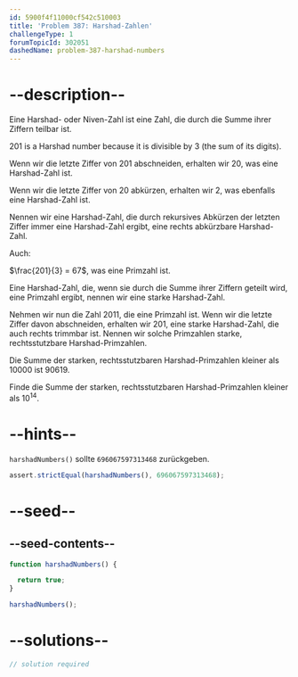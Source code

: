 ```yaml
---
id: 5900f4f11000cf542c510003
title: 'Problem 387: Harshad-Zahlen'
challengeType: 1
forumTopicId: 302051
dashedName: problem-387-harshad-numbers
---
```


# --description--

Eine Harshad- oder Niven-Zahl ist eine Zahl, die durch die Summe ihrer Ziffern teilbar ist.

201 is a Harshad number because it is divisible by 3 (the sum of its digits).

Wenn wir die letzte Ziffer von 201 abschneiden, erhalten wir 20, was eine Harshad-Zahl ist.

Wenn wir die letzte Ziffer von 20 abkürzen, erhalten wir 2, was ebenfalls eine Harshad-Zahl ist.

Nennen wir eine Harshad-Zahl, die durch rekursives Abkürzen der letzten Ziffer immer eine Harshad-Zahl ergibt, eine rechts abkürzbare Harshad-Zahl.

Auch:

$\frac{201}{3} = 67$, was eine Primzahl ist.

Eine Harshad-Zahl, die, wenn sie durch die Summe ihrer Ziffern geteilt wird, eine Primzahl ergibt, nennen wir eine starke Harshad-Zahl.

Nehmen wir nun die Zahl 2011, die eine Primzahl ist. Wenn wir die letzte Ziffer davon abschneiden, erhalten wir 201, eine starke Harshad-Zahl, die auch rechts trimmbar ist. Nennen wir solche Primzahlen starke, rechtsstutzbare Harshad-Primzahlen.

Die Summe der starken, rechtsstutzbaren Harshad-Primzahlen kleiner als 10000 ist 90619.

Finde die Summe der starken, rechtsstutzbaren Harshad-Primzahlen kleiner als ${10}^{14}$.

# --hints--

`harshadNumbers()` sollte `696067597313468` zurückgeben.

```js
assert.strictEqual(harshadNumbers(), 696067597313468);
```

# --seed--

## --seed-contents--

```js
function harshadNumbers() {

  return true;
}

harshadNumbers();
```

# --solutions--

```js
// solution required
```
